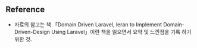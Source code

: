 ## Reference
- 자료의 참고는 책 「Domain Driven Laravel, leran to Implement Domain-Driven-Design Using Laravel」이란 책을 읽으면서 요약 및 느낀점을 기록 하기 위한 것.
